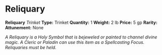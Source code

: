 # Reliquary

**Reliquary**
_Trinket_
**Type:** Trinket
**Quantity:** 1
**Weight:** 2 lb
**Price:** 5 gp
**Rarity:** 
**Attunement:** None

*A Reliquary is a Holy Symbol that is bejeweled or painted to channel divine magic. A Cleric or Paladin can use this item as a Spellcasting Focus. Reliquaries must be held.*